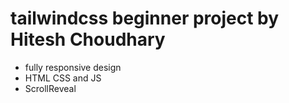 # tailwindcss beginner project by Hitesh Choudhary

- fully responsive design
- HTML CSS and JS
- ScrollReveal
